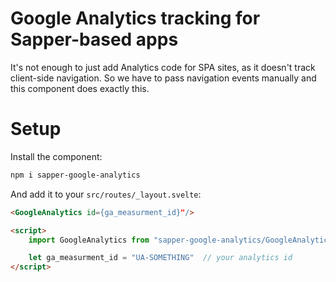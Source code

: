 # Google Analytics tracking for Sapper-based apps

It's not enough to just add Analytics code for SPA sites,
as it doesn't track client-side navigation. So we
have to pass navigation events manually and this component
does exactly this.

# Setup

Install the component:

```sh
npm i sapper-google-analytics
```

And add it to your `src/routes/_layout.svelte`:

```html
<GoogleAnalytics id={ga_measurment_id}"/>

<script>
    import GoogleAnalytics from "sapper-google-analytics/GoogleAnalytics.svelte"

    let ga_measurment_id = "UA-SOMETHING"  // your analytics id
</script>
```
